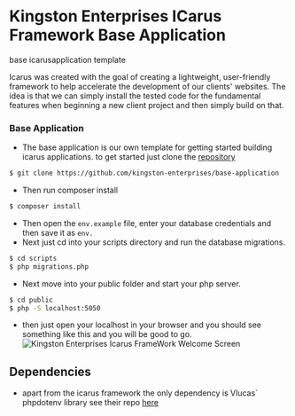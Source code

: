 # Kingston Enterprises ICarus Framework Base Application
base icarusapplication template

Icarus was created with the goal of creating a lightweight, user-friendly framework to help accelerate the development of our clients' websites.
The idea is that we can simply install the tested code for the fundamental features when beginning a new client project and then simply build on that. 

### Base Application
- The base application is our own template for getting started building icarus applications. to get started 
just clone the [repository](https://github.com/kingston-enterprises/base-application)

```sh
$ git clone https://github.com/kingston-enterprises/base-application
```

- Then run composer install

```sh
$ composer install
```

- Then open the `env.example` file, enter your database credentials and then save it as `env.`
- Next just cd into your scripts directory and run the database migrations.

```sh
$ cd scripts
$ php migrations.php
```

- Next move into your public folder and start your php server.

```sh
$ cd public
$ php -S localhost:5050
```

- then just open your localhost in your browser and you should see something like this and you will be good to go.
![Kingston Enterprises Icarus FrameWork Welcome Screen](https://user-images.githubusercontent.com/67066977/218307804-52990155-c354-4704-95f4-d87d526a7f7d.png)

## Dependencies
- apart from the icarus framework the only dependency is Vlucas` phpdotenv library see their repo [here](https://github.com/vlucas/phpdotenv)

